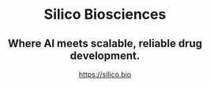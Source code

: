 <h1 align="center">Silico Biosciences</h1>
<h2 align="center">Where AI meets scalable, reliable drug development.</h2>
<p align="center"><a href="https://silico.bio" target="_blank">https://silico.bio</p>

